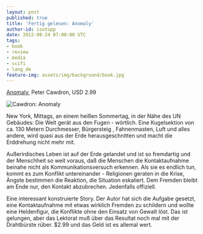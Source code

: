 ```yaml
---
layout: post
published: true
title: 'Fertig gelesen: Anomaly'
author-id: isotopp
date: 2012-08-24 07:00:00 UTC
tags:
- book
- review
- media
- scifi
- lang_de
feature-img: assets/img/background/book.jpg
---
```

[Anomaly](http://www.amazon.com/Anomaly-ebook/dp/B005OJF0ZC),
Peter Cawdron, USD 2.99

![Cawdron: Anomaly](/uploads/anomaly.png)

New York, Mittags, an einem heißen Sommertag, in der Nähe des UN Gebäudes:
Die Welt gerät aus den Fugen - wörtlich.  Eine Kugelsektion von ca.  130
Metern Durchmesser, Bürgersteig , Fahnenmasten, Luft und alles andere, wird
quasi aus der Erde herausgeschnitten und macht die Erddrehung nicht mehr
mit.

Außerirdisches Leben ist auf der Erde gelandet und ist so fremdartig und der
Menschheit so weit voraus, daß die Menschen die Kontaktaufnahme beinahe
nicht als Kommunikationsversuch erkennen.  Als sie es endlich tun, kommt es
zum Konflikt untereinander - Religionen geraten in die Krise, Ängste
bestimmen die Reaktion, die Situation eskaliert.  Dem Fremden bleibt am Ende
nur, den Kontakt abzubrechen.  Jedenfalls offiziell.

Eine interessant konstruierte Story.  Der Autor hat sich die Aufgabe
gesetzt, eine Kontaktaufnahme mit etwas wirklich Fremden zu schildern und
wollte eine Heldenfigur, die Konflikte ohne den Einsatz von Gewalt löst. 
Das ist gelungen, aber das Lektorat muß über das Resultat noch mal mit der
Drahtbürste rüber.  $2.99 und das Geld ist es allemal wert.

